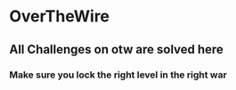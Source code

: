 # OverTheWire
## All Challenges on otw are solved here 
### Make sure you lock the right level in the right war 
